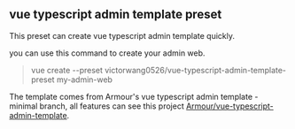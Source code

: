 ##  vue typescript admin template preset

This preset can create vue typescript admin template quickly.

you can use this command to create your admin web.

> vue create --preset victorwang0526/vue-typescript-admin-template-preset my-admin-web

The template comes from Armour's vue typescript admin template - minimal branch, all features can see this project [Armour/vue-typescript-admin-template](https://github.com/Armour/vue-typescript-admin-template).
